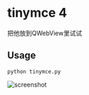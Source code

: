 tinymce 4
==========

把他放到QWebView里试试

## Usage
```
python tinymce.py
```

![screenshot](http://i.imgur.com/osI00YZ.png)
